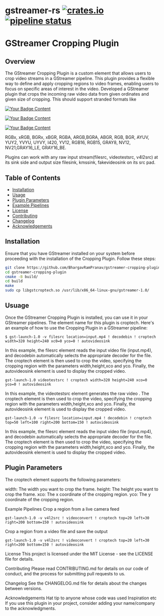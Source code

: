 # gstreamer-rs [![crates.io](https://img.shields.io/crates/v/gstreamer.svg)](https://crates.io/crates/gstreamer) [![pipeline status](https://gitlab.freedesktop.org/gstreamer/gstreamer-rs/badges/main/pipeline.svg)](https://gitlab.freedesktop.org/gstreamer/gstreamer-rs/commits/main)

# GStreamer Cropping Plugin

## Overview

The GStreamer Cropping Plugin is a custom element that allows users to crop video streams in a GStreamer pipeline. This plugin provides a flexible way to define and apply cropping regions to video frames, enabling users to focus on specific areas of interest in the video.
Developed a GStreamer plugin that crops the incoming raw video data from given ordinates and given size of cropping. 
This should support stranded formats like 
<p align="left">
  <a href="https://your-link-here" target="_blank">
    <img src="https://img.shields.io/badge/Format-RGBx-Color" alt="Your Badge Content" />
  </a>
</p>
<p align="left">
  <a href="https://your-link-here" target="_blank">
    <img src="https://img.shields.io/badge/Format-YUY2-Color" alt="Your Badge Content" />
  </a>
</p>
<p align="left">
  <a href="https://your-link-here" target="_blank">
    <img src="https://img.shields.io/badge/Format-xRGB-Color" alt="Your Badge Content" />
  </a>
</p>
RGBx, xRGB, BGRx, xBGR, RGBA, ARGB,BGRA, ABGR, RGB, BGR, AYUV, YUY2, YVYU, UYVY, I420, YV12, RGB16, RGB15, GRAY8, NV12, NV21,GRAY16_LE, GRAY16_BE.

Plugins can work with any raw input stream(filesrc, videotestsrc, v4l2src) at its sink side and output size filesink, kmssink, fakevideosink on its src pad.

## Table of Contents

- [Installation](#installation)
- [Usage](#usage)
- [Plugin Parameters](#plugin-parameters)
- [Example Pipelines](#example-pipelines)
- [License](#license)
- [Contributing](#contributing)
- [Changelog](#changelog)
- [Acknowledgements](#acknowledgements)

## Installation

Ensure that you have GStreamer installed on your system before proceeding with the installation of the Cropping Plugin. Follow these steps:

```bash
git clone https://github.com/BhargavRamPranav/gstreamer-cropping-plugin.git
cd gstreamer-cropping-plugin
cmake -B build/
cd build
make
sudo cp libgstcroptech.so /usr/lib/x86_64-linux-gnu/gstreamer-1.0/
```

## Usuage

Once the GStreamer Cropping Plugin is installed, you can use it in your GStreamer pipelines. The element name for this plugin is croptech. Here's an example of how to use the Cropping Plugin in a GStreamer pipeline:

```console
$ gst-launch-1.0 -v filesrc location=input.mp4 ! decodebin ! croptech width=320 height=240 xc0=0 yco=0 ! autovideosink
```
In this example, the filesrc element reads the input video file (input.mp4), and decodebin automatically selects the appropriate decoder for the file. The croptech element is then used to crop the video, specifying the cropping region with the parameters width,height,xco and yco. Finally, the autovideosink element is used to display the cropped video.

```console
gst-launch-1.0 videotestsrc ! croptech width=320 height=240 xco=0 yco=0 ! autovideosink
```
In this example, the videotestsrc element generates the raw video . The croptech element is then used to crop the video, specifying the cropping region with the parameters width,height,xco and yco. Finally, the autovideosink element is used to display the cropped video.

```console
gst-launch-1.0 -v filesrc location=input.mp4 ! decodebin ! croptech top=50 left=100 right=200 bottom=150 ! autovideosink
```
In this example, the filesrc element reads the input video file (input.mp4), and decodebin automatically selects the appropriate decoder for the file. The croptech element is then used to crop the video, specifying the cropping region with the parameters width,height,xco and yco. Finally, the autovideosink element is used to display the cropped video.


## Plugin Parameters
The croptech element supports the following parameters:

width: The width you want to crop the frame.
height: The height you want to crop the frame.
xco: The x coordinate of the cropping region.
yco: The y coordinate of the cropping region.


Example Pipelines
Crop a region from a live camera feed
```console
gst-launch-1.0 -v v4l2src ! videoconvert ! croptech top=20 left=30 right=200 bottom=150 ! autovideosink
```

Crop a region from a video file and save the output
```console
gst-launch-1.0 -v v4l2src ! videoconvert ! croptech top=20 left=30 right=200 bottom=150 ! autovideosink
```

License
This project is licensed under the MIT License - see the LICENSE file for details.

Contributing
Please read CONTRIBUTING.md for details on our code of conduct, and the process for submitting pull requests to us.

Changelog
See the CHANGELOG.md file for details about the changes between versions.

Acknowledgements
Hat tip to anyone whose code was used
Inspiration
etc
If you use this plugin in your project, consider adding your name/company to the acknowledgments.



